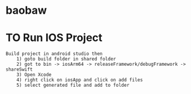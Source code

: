 # baobaw


# TO Run IOS Project
    
    Build project in android studio then
        1) goto build folder in shared folder
        2) got to bin -> iosArm64 -> releaseFramework/debugFramework -> shareSwift
        3) Open Xcode
        4) right click on iosApp and click on add files
        5) select generated file and add to folder